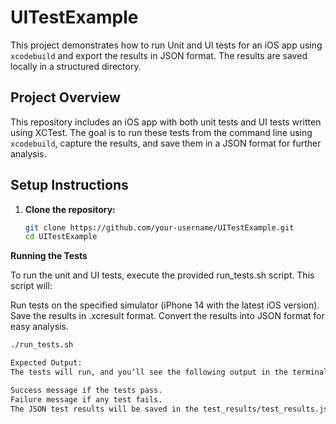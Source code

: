 # UITestExample

This project demonstrates how to run Unit and UI tests for an iOS app using `xcodebuild` and export the results in JSON format. The results are saved locally in a structured directory.

## Project Overview

This repository includes an iOS app with both unit tests and UI tests written using XCTest. The goal is to run these tests from the command line using `xcodebuild`, capture the results, and save them in a JSON format for further analysis.

## Setup Instructions

1. **Clone the repository:**
   ```bash
   git clone https://github.com/your-username/UITestExample.git
   cd UITestExample
   
**Running the Tests**

To run the unit and UI tests, execute the provided run_tests.sh script. This script will:

Run tests on the specified simulator (iPhone 14 with the latest iOS version).
Save the results in .xcresult format.
Convert the results into JSON format for easy analysis.

   ```bash
   ./run_tests.sh

Expected Output:
The tests will run, and you’ll see the following output in the terminal:

Success message if the tests pass.
Failure message if any test fails.
The JSON test results will be saved in the test_results/test_results.json file.


